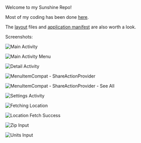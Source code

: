 Welcome to my Sunshine Repo!

Most of my coding has been done [here](https://github.com/mnasty/Sunshine/tree/master/Sunshine-Version-2/app/src/main/java/com/example/android/sunshine/app).

The [layout](https://github.com/mnasty/Sunshine/tree/master/Sunshine-Version-2/app/src/main/res/layout) files and [application manifest](https://github.com/mnasty/Sunshine/blob/master/Sunshine-Version-2/app/src/main/AndroidManifest.xml) are also worth a look.

Screenshots:

![Main Activity](https://cloud.githubusercontent.com/assets/20830151/21962269/388160e0-dae7-11e6-8402-79a48952082b.png)

![Main Activity Menu](https://cloud.githubusercontent.com/assets/20830151/22175066/64ee5144-dfb3-11e6-8416-05ce7e743bb8.png)

![Detail Activity](https://cloud.githubusercontent.com/assets/20830151/21962268/3880f29a-dae7-11e6-8d88-be392120e0d2.png)

![MenuItemCompat - ShareActionProvider](https://cloud.githubusercontent.com/assets/20830151/21962265/3880b83e-dae7-11e6-8deb-85f99ca49c65.png)

![MenuItemCompat - ShareActionProvider - See All](https://cloud.githubusercontent.com/assets/20830151/21962267/3880e7f0-dae7-11e6-82c0-426586494420.png)

![Settings Activity](https://cloud.githubusercontent.com/assets/20830151/22175067/64fb6410-dfb3-11e6-8e1d-ba7fffb27b69.png)

![Fetching Location](https://cloud.githubusercontent.com/assets/20830151/22175068/64fbb884-dfb3-11e6-903c-7a6fe781c728.png)

![Location Fetch Success](https://cloud.githubusercontent.com/assets/20830151/22175069/64fccc92-dfb3-11e6-908d-6deee0f72c00.png)

![Zip Input](https://cloud.githubusercontent.com/assets/20830151/21962270/3889373e-dae7-11e6-89d5-814dec8b6ce8.png)
 
![Units Input](https://cloud.githubusercontent.com/assets/20830151/21962271/388a3a30-dae7-11e6-90bb-e4f234056165.png)